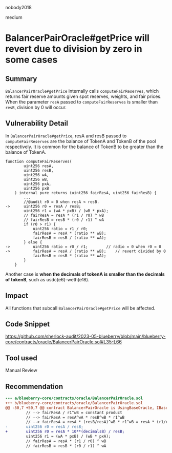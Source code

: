 nobody2018

medium

# BalancerPairOracle#getPrice will revert due to division by zero in some cases

## Summary

`BalancerPairOracle#getPrice` internally calls `computeFairReserves`, which returns fair reserve amounts given spot reserves, weights, and fair prices. When the parameter `resA` passed to `computeFairReserves` is smaller than `resB`, division by 0 will occur.

## Vulnerability Detail

In `BalancerPairOracle#getPrice`, resA and resB passed to `computeFairReserves` are the balance of TokenA and TokenB of the pool respectively. It is common for the balance of TokenB to be greater than the balance of TokenA.

```solidity
function computeFairReserves(
        uint256 resA,
        uint256 resB,
        uint256 wA,
        uint256 wB,
        uint256 pxA,
        uint256 pxB
    ) internal pure returns (uint256 fairResA, uint256 fairResB) {
    	...
    	//@audit r0 = 0 when resA < resB.
->      uint256 r0 = resA / resB;
        uint256 r1 = (wA * pxB) / (wB * pxA);
        // fairResA = resA * (r1 / r0) ^ wB
        // fairResB = resB * (r0 / r1) ^ wA
        if (r0 > r1) {
            uint256 ratio = r1 / r0;
            fairResA = resA * (ratio ** wB);
            fairResB = resB / (ratio ** wA);
        } else {
->          uint256 ratio = r0 / r1;		// radio = 0 when r0 = 0
->          fairResA = resA / (ratio ** wB);   	// revert divided by 0
            fairResB = resB * (ratio ** wA);
        }
    }
```

Another case is **when the decimals of tokenA is smaller than the decimals of tokenB**, such as usdc(e6)-weth(e18).

## Impact

All functions that subcall `BalancerPairOracle#getPrice` will be affected.

## Code Snippet

https://github.com/sherlock-audit/2023-05-blueberry/blob/main/blueberry-core/contracts/oracle/BalancerPairOracle.sol#L35-L66

## Tool used

Manual Review

## Recommendation

```diff
--- a/blueberry-core/contracts/oracle/BalancerPairOracle.sol
+++ b/blueberry-core/contracts/oracle/BalancerPairOracle.sol
@@ -50,7 +50,7 @@ contract BalancerPairOracle is UsingBaseOracle, IBaseOracle {
         // --> fairResA / r1^wB = constant product
         // --> fairResA = resA^wA * resB^wB * r1^wB
         // --> fairResA = resA * (resB/resA)^wB * r1^wB = resA * (r1/r0)^wB
-        uint256 r0 = resA / resB;
+        uint256 r0 = resA * 10**(decimalsB) / resB;
         uint256 r1 = (wA * pxB) / (wB * pxA);
         // fairResA = resA * (r1 / r0) ^ wB
         // fairResB = resB * (r0 / r1) ^ wA
```